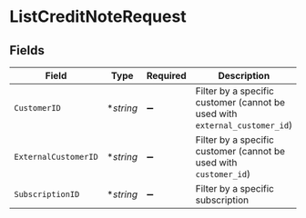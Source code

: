 # ListCreditNoteRequest


## Fields

| Field                                                                      | Type                                                                       | Required                                                                   | Description                                                                |
| -------------------------------------------------------------------------- | -------------------------------------------------------------------------- | -------------------------------------------------------------------------- | -------------------------------------------------------------------------- |
| `CustomerID`                                                               | **string*                                                                  | :heavy_minus_sign:                                                         | Filter by a specific customer (cannot be used with `external_customer_id`) |
| `ExternalCustomerID`                                                       | **string*                                                                  | :heavy_minus_sign:                                                         | Filter by a specific customer (cannot be used with `customer_id`)          |
| `SubscriptionID`                                                           | **string*                                                                  | :heavy_minus_sign:                                                         | Filter by a specific subscription                                          |